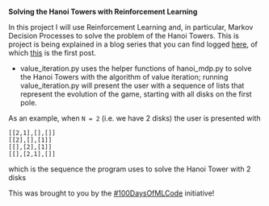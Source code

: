 **Solving the Hanoi Towers with Reinforcement Learning**

In this project I will use Reinforcement Learning and, in particular, Markov Decision Processes to solve the problem of the Hanoi Towers.
This is project is being explained in a blog series that you can find logged [here](http://mathspp.blogspot.com/2018/09/pledging-to-do-100-days-of-machine.html), of which [this](http://mathspp.blogspot.com/2018/09/markov-decision-processes-basics.html) is the first post.

 - value_iteration.py uses the helper functions of hanoi_mdp.py to solve the Hanoi Towers with the algorithm of value iteration; running value_iteration.py will present the user with a sequence of lists that represent the evolution of the game, starting with all disks on the first pole.

As an example, when `N = 2` (i.e. we have 2 disks) the user is presented with
 ```
 [[2,1],[],[]]
 [[2],[],[1]]
 [[],[2],[1]]
 [[],[2,1],[]]
 ```
 which is the sequence the program uses to solve the Hanoi Tower with 2 disks

This was brought to you by the [#100DaysOfMLCode](http://mathspp.blogspot.com/2018/09/pledging-to-do-100-days-of-machine.html) initiative!
